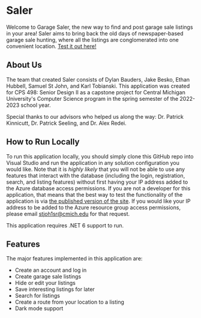 # Saler
Welcome to Garage Saler, the new way to find and post garage sale listings in your area! Saler aims to bring back the old days of newspaper-based garage sale hunting, where all the listings are conglomerated into one convenient location. [Test it out here!](https://salerapp20230325190845.azurewebsites.net)

## About Us
The team that created Saler consists of Dylan Bauders, Jake Besko, Ethan Hubbell, Samuel St John, and Karl Tobianski. This application was created for CPS 498: Senior Design II as a capstone project for Central Michigan University's Computer Science program in the spring semester of the 2022-2023 school year.

Special thanks to our advisors who helped us along the way: Dr. Patrick Kinnicutt, Dr. Patrick Seeling, and Dr. Alex Redei.

## How to Run Locally
To run this application locally, you should simply clone this GitHub repo into Visual Studio and run the application in any solution configuration you would like. Note that it is _highly likely_ that you will not be able to use any features that interact with the database (including the login, registration, search, and listing features) without first having your IP address added to the Azure database access permissions. If you are not a developer for this application, that means that the best way to test the functionality of the application is via [the published version of the site](https://salerapp20230325190845.azurewebsites.net). If you would like your IP address to be added to the Azure resource group access permissions, please email stjoh1sr@cmich.edu for that request.

This application requires .NET 6 support to run.

## Features
The major features implemented in this application are:
* Create an account and log in
* Create garage sale listings
* Hide or edit your listings
* Save interesting listings for later
* Search for listings
* Create a route from your location to a listing
* Dark mode support